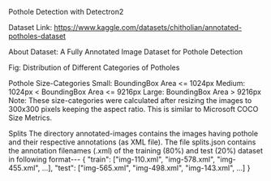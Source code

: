 Pothole Detection with Detectron2

Dataset Link: https://www.kaggle.com/datasets/chitholian/annotated-potholes-dataset

About Dataset:
A Fully Annotated Image Dataset for Pothole Detection

Fig: Distribution of Different Categories of Potholes

Pothole Size-Categories
Small: BoundingBox Area <= 1024px
Medium: 1024px < BoundingBox Area <= 9216px
Large: BoundingBox Area > 9216px
Note: These size-categories were calculated after resizing the images to 300x300 pixels keeping the aspect ratio. This is similar to Microsoft COCO Size Metrics.

Splits
The directory annotated-images contains the images having pothole and their respective annotations (as XML file).
The file splits.json contains the annotation filenames (.xml) of the training (80%) and test (20%) dataset in following format---
{
  "train": ["img-110.xml", "img-578.xml", "img-455.xml", ...],
  "test": ["img-565.xml", "img-498.xml", "img-143.xml", ...]
}


